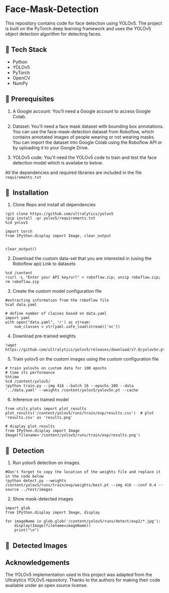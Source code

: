 # Face-Mask-Detection
This repository contains code for face detection using YOLOv5. The project is built on the PyTorch deep learning framework and uses the YOLOv5 object detection algorithm for detecting faces.

## 📑 Tech Stack

- Python
- YOLOv5
- PyTorch
- OpenCV
- NumPy

## :key: Prerequisites
1. A Google account: You'll need a Google account to access Google Colab.

2. Dataset: You'll need a face mask dataset with bounding box annotations. You can use the face-mask-detection dataset from Roboflow, which contains annotated images of people wearing or not wearing masks. You can import the dataset into Google Colab using the Roboflow API or by uploading it to your Google Drive.

3. YOLOv5 code: You'll need the YOLOv5 code to train and test the face detection model which is availabe to below.

 All the dependencies and required libraries are included in the file <code>requirements.txt</code>

## 🚀&nbsp; Installation
1. Clone Repo and install all dependencies
```
!git clone https://github.com/ultralytics/yolov5
!pip install -qr yolov5/requirements.txt
%cd yolov5

import torch
from IPython.display import Image, clear_output


clear_output()
```

2. Download the custom data-set that you are interested in (using the Roboflow api) Link to datasets 
```
%cd /content
!curl -L "Enter your API key/url" > roboflow.zip; unzip roboflow.zip; rm roboflow.zip
```

3. Create the custom model configuration file
```
#extracting information from the roboflow file
%cat data.yaml

# define number of classes based on data.yaml
import yaml
with open("data.yaml", 'r') as stream:
    num_classes = str(yaml.safe_load(stream)['nc'])

```

4. Download pre-trained weights
```
!wget https://github.com/ultralytics/yolov5/releases/download/v7.0/yolov5n.pt
```

5. Train yolov5 on the custom images using the custom configuration file
```
# train yolov5s on custom data for 100 epochs
# time its performance
%%time
%cd /content/yolov5/
!python train.py --img 416 --batch 16 --epochs 100 --data '../data.yaml' --weights /content/yolov5/yolov5n.pt --cache
```
6. Inference on trained model
```
from utils.plots import plot_results
plot_results('/content/yolov5/runs/train/exp/results.csv')  # plot 'results.csv' as 'results.png'

# display plot results
from IPython.display import Image
Image(filename='/content/yolov5/runs/train/exp/results.png')
```



## 🚀&nbsp; Detection
1. Run yolov5 detection on images.
```
#Don't forget to copy the location of the weights file and replace it in the code below
!python detect.py --weights /content/yolov5/runs/train/exp/weights/best.pt --img 416 --conf 0.4 --source ../test/images
```

2. Show mask-detected images
```
import glob
from IPython.display import Image, display

for imageName in glob.glob('/content/yolov5/runs/detect/exp2/*.jpg'):
    display(Image(filename=imageName))
    print("\n")
```

## 🚀&nbsp; Detected Images


## Acknowledgements
The YOLOv5 implementation used in this project was adapted from the Ultralytics YOLOv5 repository. Thanks to the authors for making their code available under an open source license.
